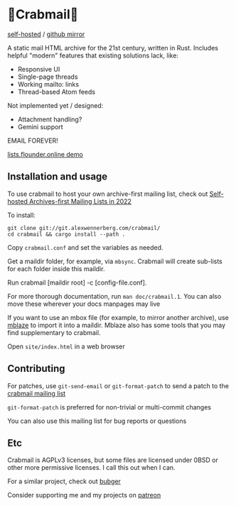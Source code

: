 # 🦀Crabmail🦀

[self-hosted](https://git.alexwennerberg.com/crabmail/) / [github mirror](https://github.com/alexwennerberg/crabmail)

A static mail HTML archive for the 21st century, written in Rust. Includes
helpful "modern" features that existing solutions lack, like:

* Responsive UI
* Single-page threads
* Working mailto: links
* Thread-based Atom feeds

Not implemented yet / designed:
* Attachment handling?
* Gemini support

EMAIL FOREVER!

[lists.flounder.online demo](https://lists.flounder.online)

## Installation and usage

To use crabmail to host your own archive-first mailing list, check out [Self-hosted Archives-first Mailing Lists in 2022](https://alex.flounder.online/tech/howtolist.gmi)

To install:
```
git clone git://git.alexwennerberg.com/crabmail/
cd crabmail && cargo install --path .
```

Copy `crabmail.conf` and set the variables as needed.

Get a maildir folder, for example, via `mbsync`. Crabmail will create sub-lists
for each folder inside this maildir.

Run crabmail [maildir root] -c [config-file.conf].

For more thorough documentation, run `man doc/crabmail.1`. You can also move
these wherever your docs manpages may live

If you want to use an mbox file (for example, to mirror another archive), use
[mblaze](https://github.com/leahneukirchen/mblaze) to import it into a maildir.
Mblaze also has some tools that you may find supplementary to crabmail.

Open `site/index.html` in a web browser 

## Contributing 

For patches, use `git-send-email` or `git-format-patch`
to send a patch to the [crabmail mailing list](https://lists.flounder.online/crabmail/)

`git-format-patch` is preferred for non-trivial or multi-commit changes

You can also use this mailing list for bug reports or questions

## Etc

Crabmail is AGPLv3 licenses, but some files are licensed under 0BSD or other
more permissive licenses. I call this out when I can.

For a similar project, check out [bubger](https://git.causal.agency/bubger/about/)

Consider supporting me and my projects on [patreon](https://www.patreon.com/alexwennerberg)

